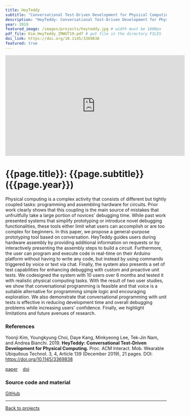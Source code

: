 ```yaml
---
title: HeyTeddy
subtitle: "Conversational Test-Driven Development for Physical Computing"
description: "HeyTeddy: Conversational Test-Driven Development for Physical Computing"
year: 2019
featured_image: /images/projects/heyteddy.jpg # width must be 1600px	
pdf_file: Kim_HeyTeddy_IMWUT19.pdf # put file in the directory FILES
doi_link: https://doi.org/10.1145/3369838
featured: true
---
```


<!-- 
<div class="gallery" data-columns="1">
	<img src="/images/projects/example.jpg">
	<img src="/images/projects/example.jpg">
	<img src="/images/projects/example.jpg">
</div>
 -->

<iframe width="560" height="315" src="https://www.youtube.com/embed/GUtUtIBBJ74" frameborder="0" allow="accelerometer; autoplay; encrypted-media; gyroscope; picture-in-picture" allowfullscreen></iframe>

<!-- DO NOT CHANGE MANUALLY -->
# {{page.title}}: {{page.subtitle}} ({{page.year}})
Physical computing is a complex activity that consists of different but tightly coupled tasks: programming and assembling hardware for circuits. Prior work clearly shows that this coupling is the main source of mistakes that unfruitfully take a large portion of novices' debugging time. While past work presented systems that simplify prototyping or introduce novel debugging functionalities, these tools either limit what users can accomplish or are too complex for beginners. In this paper, we propose a general-purpose prototyping tool based on conversation. HeyTeddy guides users during hardware assembly by providing additional information on requests or by interactively presenting the assembly steps to build a circuit. Furthermore, the user can program and execute code in real-time on their Arduino platform without having to write any code, but instead by using commands triggered by voice or text via chat. Finally, the system also presents a set of test capabilities for enhancing debugging with custom and proactive unit tests. We codesigned the system with 10 users over 6 months and tested it with realistic physical computing tasks. With the result of two user studies, we show that conversational programming is feasible and that voice is a suitable alternative for programming simple logic and encouraging exploration. We also demonstrate that conversational programming with unit tests is effective in reducing development time and overall debugging problems while increasing users' confidence. Finally, we highlight limitations and future avenues of research.


### References

Yoonji Kim, Youngkyung Choi, Daye Kang, Minkyeong Lee, Tek-Jin Nam, and Andrea Bianchi. 2019. **HeyTeddy: Conversational Test-Driven Development for Physical Computing.** Proc. ACM Interact. Mob. Wearable Ubiquitous Technol. 3, 4, Article 139 (December 2019), 21 pages. DOI: https://doi.org/10.1145/3369838

<!-- DO NOT CHANGE MANUALLY -->
<a href="{{ site.url }}/files/{{ page.year }}/{{ page.pdf_file }}" target="_blank">paper</a>&nbsp;&nbsp;&nbsp;
<a href="{{ page.doi_link }}" target="_blank">doi</a>

### Source code and material
[GitHub](https://github.com/makinteractlab/heyteddy)

--- 

<a href="/index.html" class="button button--large">Back to projects</a>